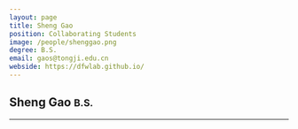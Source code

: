 ```yaml
---
layout: page
title: Sheng Gao
position: Collaborating Students
image: /people/shenggao.png
degree: B.S.
email: gaos@tongji.edu.cn
webside: https://dfwlab.github.io/
---
```

<style>
p {
    text-align: justify;
}
</style>

<h2>Sheng Gao <small>B.S.</small></h2>
<hr>
